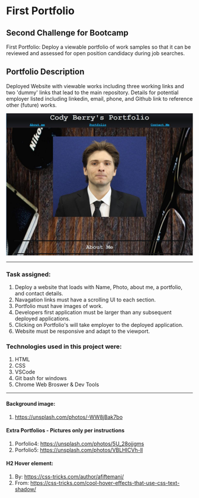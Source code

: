 # First Portfolio


## Second Challenge for Bootcamp
First Portfolio: Deploy a viewable portfolio of work samples so that it can be reviewed and assessed for open position candidacy during job searches.

## Portfolio Description
Deployed Website with viewable works including three working links and two 'dummy' links that lead to the main repository.  Details for potential employer listed including linkedin, email, phone, and Github link to reference other (future) works.


![Portfolio](/Assets/Chal2.JPG)


------------------------------------------------------------

### Task assigned:
  1. Deploy a website that loads with Name, Photo, about me, a portfolio, and contact details.
  2. Navagation links must have a scrolling UI to each section.
  3. Portfolio must have images of work.
  4. Developers first application must be larger than any subsequent deployed applications.
  5. Clicking on Portfolio's will take employer to the deployed application.
  6. Website must be responsive and adapt to the viewport.  

### Technologies used in this project were:
  1. HTML
  2. CSS
  3. VSCode
  4. Git bash for windows
  5. Chrome Web Broswer & Dev Tools

------------------------------------------------------------

#### Background image:
  1. https://unsplash.com/photos/-WW8jBak7bo

#### Extra Portfolios - Pictures only per instructions
  1. Porfolio4: https://unsplash.com/photos/5U_28ojjgms
  2. Porfolio5: https://unsplash.com/photos/VBLHICVh-lI

#### H2 Hover element:
  1. By: https://css-tricks.com/author/afiftemani/ 
  2. From: https://css-tricks.com/cool-hover-effects-that-use-css-text-shadow/